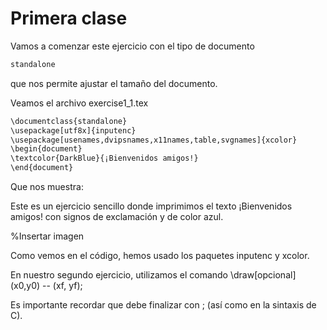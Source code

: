 # Primera clase
Vamos a comenzar este ejercicio con el tipo de documento 
```sh
standalone
```
que nos permite ajustar el tamaño del documento.

Veamos el archivo exercise1_1.tex

```sh
\documentclass{standalone}
\usepackage[utf8x]{inputenc}
\usepackage[usenames,dvipsnames,x11names,table,svgnames]{xcolor}
\begin{document}
\textcolor{DarkBlue}{¡Bienvenidos amigos!}
\end{document}
```

Que nos muestra:

Este es un ejercicio sencillo donde imprimimos el texto ¡Bienvenidos amigos! con signos de exclamación y de color azul.

%Insertar imagen

Como vemos en el código, hemos usado los paquetes inputenc y xcolor.

En nuestro segundo ejercicio, utilizamos el comando \draw[opcional] (x0,y0) -- (xf, yf);

Es importante recordar que debe finalizar con ; (así como en la sintaxis de C).

